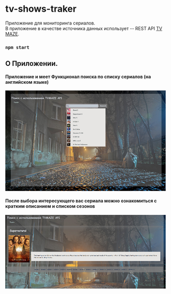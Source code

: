 # tv-shows-traker
Приложение для мониторинга сериалов.</br> 
В приложение в качестве источника данных использует -- REST API [TV MAZE](https://www.tvmaze.com/apihttps://www.tvmaze.com/api).
### `npm start`

## О Приложении.
#### Приложение и меет Функционал поиска по списку сериалов (на английском языке)
![search](https://github.com/ApprenticeWeb/tv-shows-traker/blob/main/Search.png)
#### После выбора интересующего вас сериала можно ознакомиться с кратким описанием и списком сезонов
![list-seasons](https://github.com/ApprenticeWeb/tv-shows-traker/blob/main/listSesaons.png)


